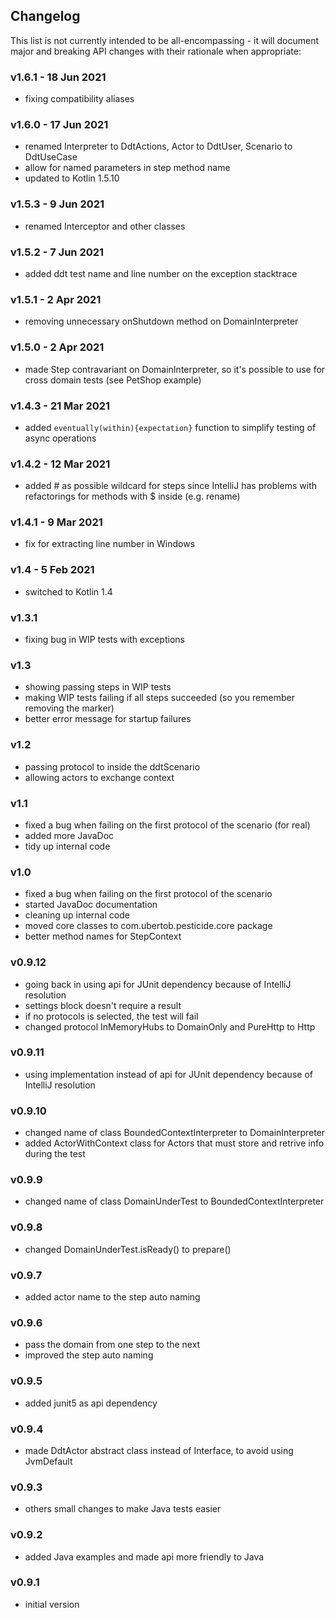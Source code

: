 <h2 class="github">Changelog</h2>

This list is not currently intended to be all-encompassing - it will document major and breaking API changes with their
rationale when appropriate:

### v1.6.1 - 18 Jun 2021

- fixing compatibility aliases

### v1.6.0 - 17 Jun 2021

- renamed Interpreter to DdtActions, Actor to DdtUser, Scenario to DdtUseCase
- allow for named parameters in step method name
- updated to Kotlin 1.5.10

### v1.5.3 - 9 Jun 2021

- renamed Interceptor and other classes

### v1.5.2 - 7 Jun 2021

- added ddt test name and line number on the exception stacktrace

### v1.5.1 - 2 Apr 2021

- removing unnecessary onShutdown method on DomainInterpreter

### v1.5.0 - 2 Apr 2021

- made Step contravariant on DomainInterpreter, so it's possible to use for cross domain tests (see PetShop example)

### v1.4.3 - 21 Mar 2021

- added `eventually(within){expectation}` function to simplify testing of async operations

### v1.4.2 - 12 Mar 2021

- added # as possible wildcard for steps since IntelliJ has problems with refactorings for methods with $ inside (e.g.
  rename)

### v1.4.1 - 9 Mar 2021

- fix for extracting line number in Windows

### v1.4 - 5 Feb 2021

- switched to Kotlin 1.4

### v1.3.1

- fixing bug in WIP tests with exceptions

### v1.3

- showing passing steps in WIP tests
- making WIP tests failing if all steps succeeded (so you remember removing the marker)
- better error message for startup failures

### v1.2
- passing protocol to inside the ddtScenario
- allowing actors to exchange context

### v1.1
- fixed a bug when failing on the first protocol of the scenario (for real)
- added more JavaDoc
- tidy up internal code

### v1.0
- fixed a bug when failing on the first protocol of the scenario
- started JavaDoc documentation
- cleaning up internal code
- moved core classes to com.ubertob.pesticide.core package
- better method names for StepContext

### v0.9.12
- going back in using api for JUnit dependency because of IntelliJ resolution
- settings block doesn't require a result
- if no protocols is selected, the test will fail
- changed protocol InMemoryHubs to DomainOnly and PureHttp to Http

### v0.9.11
- using implementation instead of api for JUnit dependency because of IntelliJ resolution

### v0.9.10
- changed name of class BoundedContextInterpreter to DomainInterpreter
- added ActorWithContext class for Actors that must store and retrive info during the test

### v0.9.9
- changed name of class DomainUnderTest to BoundedContextInterpreter

### v0.9.8
- changed DomainUnderTest.isReady() to prepare()

### v0.9.7
- added actor name to the step auto naming

### v0.9.6
- pass the domain from one step to the next
- improved the step auto naming

### v0.9.5
- added junit5 as api dependency

### v0.9.4
- made DdtActor abstract class instead of Interface, to avoid using JvmDefault

### v0.9.3
- others small changes to make Java tests easier

### v0.9.2
- added Java examples and made api more friendly to Java

### v0.9.1
- initial version

